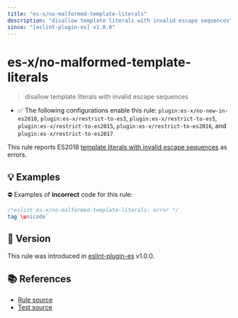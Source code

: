 ```yaml
---
title: "es-x/no-malformed-template-literals"
description: "disallow template literals with invalid escape sequences"
since: "[eslint-plugin-es] v1.0.0"
---
```


# es-x/no-malformed-template-literals
> disallow template literals with invalid escape sequences

- ✅ The following configurations enable this rule: `plugin:es-x/no-new-in-es2018`, `plugin:es-x/restrict-to-es3`, `plugin:es-x/restrict-to-es5`, `plugin:es-x/restrict-to-es2015`, `plugin:es-x/restrict-to-es2016`, and `plugin:es-x/restrict-to-es2017`

This rule reports ES2018 [template literals with invalid escape sequences](https://github.com/tc39/proposal-template-literal-revision#readme) as errors.

## 💡 Examples

⛔ Examples of **incorrect** code for this rule:

<eslint-playground type="bad">

```js
/*eslint es-x/no-malformed-template-literals: error */
tag`\unicode`
```

</eslint-playground>

## 🚀 Version

This rule was introduced in [eslint-plugin-es] v1.0.0.

[eslint-plugin-es]: https://github.com/mysticatea/eslint-plugin-es

## 📚 References

- [Rule source](https://github.com/ota-meshi/eslint-plugin-es-x/blob/master/lib/rules/no-malformed-template-literals.js)
- [Test source](https://github.com/ota-meshi/eslint-plugin-es-x/blob/master/tests/lib/rules/no-malformed-template-literals.js)
